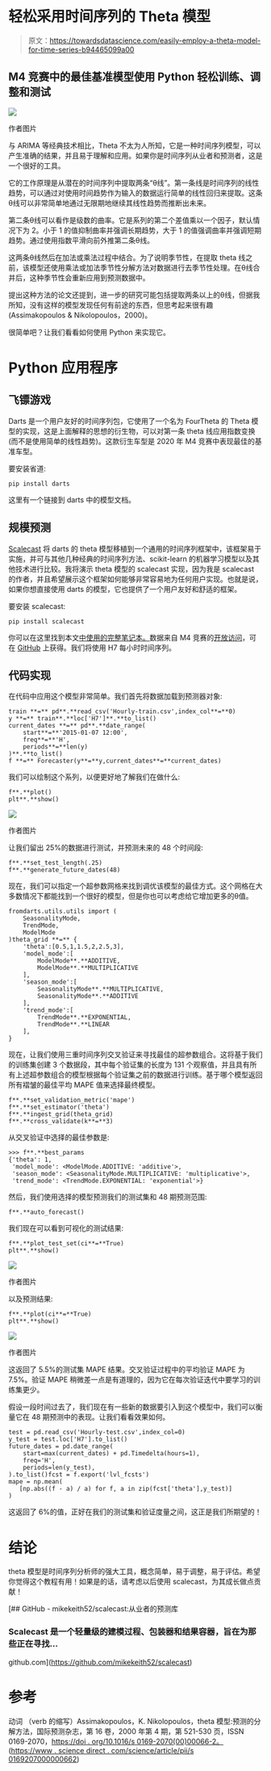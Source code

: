 # 轻松采用时间序列的 Theta 模型

> 原文：<https://towardsdatascience.com/easily-employ-a-theta-model-for-time-series-b94465099a00>

## M4 竞赛中的最佳基准模型使用 Python 轻松训练、调整和测试

![](img/0f0ebd7cd466f2aefa771800ae1de5f6.png)

作者图片

与 ARIMA 等经典技术相比，Theta 不太为人所知，它是一种时间序列模型，可以产生准确的结果，并且易于理解和应用。如果你是时间序列从业者和预测者，这是一个很好的工具。

它的工作原理是从潜在的时间序列中提取两条“θ线”。第一条线是时间序列的线性趋势，可以通过对使用时间趋势作为输入的数据运行简单的线性回归来提取。这条θ线可以非常简单地通过无限期地继续其线性趋势而推断出未来。

第二条θ线可以看作是级数的曲率。它是系列的第二个差值乘以一个因子，默认情况下为 2。小于 1 的值抑制曲率并强调长期趋势，大于 1 的值强调曲率并强调短期趋势。通过使用指数平滑向前外推第二条θ线。

这两条θ线然后在加法或乘法过程中结合。为了说明季节性，在提取 theta 线之前，该模型还使用乘法或加法季节性分解方法对数据进行去季节性处理。在θ线合并后，这种季节性会重新应用到预测数据中。

提出这种方法的论文还提到，进一步的研究可能包括提取两条以上的θ线，但据我所知，没有这样的模型发现任何有前途的东西，但思考起来很有趣(Assimakopoulos & Nikolopoulos，2000)。

很简单吧？让我们看看如何使用 Python 来实现它。

# Python 应用程序

## 飞镖游戏

Darts 是一个用户友好的时间序列包，它使用了一个名为 FourTheta 的 Theta 模型的实现，这是上面解释的思想的衍生物，可以对第一条 theta 线应用指数变换(而不是使用简单的线性趋势)。这款衍生车型是 2020 年 M4 竞赛中表现最佳的基准车型。

要安装省道:

```
pip install darts
```

这里有一个链接到 darts 中的模型文档。

## 规模预测

[Scalecast](https://github.com/mikekeith52/scalecast) 将 darts 的 theta 模型移植到一个通用的时间序列框架中，该框架易于实施，并可与其他几种经典的时间序列方法、scikit-learn 的机器学习模型以及其他技术进行比较。我将演示 theta 模型的 scalecast 实现，因为我是 scalecast 的作者，并且希望展示这个框架如何能够非常容易地为任何用户实现。也就是说，如果你想直接使用 darts 的模型，它也提供了一个用户友好和舒适的框架。

要安装 scalecast:

```
pip install scalecast
```

你可以在这里找到本文[中使用的完整笔记本。](https://github.com/mikekeith52/scalecast-examples/blob/main/theta/theta.ipynb)数据来自 M4 竞赛的[开放访问](https://github.com/Mcompetitions/M4-methods/issues/16)，可在 [GitHub](https://github.com/Mcompetitions/M4-methods/tree/master/Dataset) 上获得。我们将使用 H7 每小时时间序列。

## 代码实现

在代码中应用这个模型非常简单。我们首先将数据加载到预测器对象:

```
train **=** pd**.**read_csv('Hourly-train.csv',index_col**=**0)
y **=** train**.**loc['H7']**.**to_list()
current_dates **=** pd**.**date_range(
    start**=**'2015-01-07 12:00',
    freq**=**'H',
    periods**=**len(y)
)**.**to_list()
f **=** Forecaster(y**=**y,current_dates**=**current_dates)
```

我们可以绘制这个系列，以便更好地了解我们在做什么:

```
f**.**plot()
plt**.**show()
```

![](img/e97088a427ca9fcbe2c446110c5547ab.png)

作者图片

让我们留出 25%的数据进行测试，并预测未来的 48 个时间段:

```
f**.**set_test_length(.25)
f**.**generate_future_dates(48)
```

现在，我们可以指定一个超参数网格来找到调优该模型的最佳方式。这个网格在大多数情况下都能找到一个很好的模型，但是你也可以考虑给它增加更多的θ值。

```
fromdarts.utils.utils import (
    SeasonalityMode, 
    TrendMode, 
    ModelMode
)theta_grid **=** {
    'theta':[0.5,1,1.5,2,2.5,3],
    'model_mode':[
        ModelMode**.**ADDITIVE,
        ModelMode**.**MULTIPLICATIVE
    ],
    'season_mode':[
        SeasonalityMode**.**MULTIPLICATIVE,
        SeasonalityMode**.**ADDITIVE
    ],
    'trend_mode':[
        TrendMode**.**EXPONENTIAL,
        TrendMode**.**LINEAR
    ],
}
```

现在，让我们使用三重时间序列交叉验证来寻找最佳的超参数组合。这将基于我们的训练集创建 3 个数据段，其中每个验证集的长度为 131 个观察值，并且具有所有上述超参数组合的模型根据每个验证集之前的数据进行训练。基于哪个模型返回所有褶皱的最佳平均 MAPE 值来选择最终模型。

```
f**.**set_validation_metric('mape')
f**.**set_estimator('theta')
f**.**ingest_grid(theta_grid)
f**.**cross_validate(k**=**3)
```

从交叉验证中选择的最佳参数是:

```
>>> f**.**best_params
{'theta': 1,
 'model_mode': <ModelMode.ADDITIVE: 'additive'>,
 'season_mode': <SeasonalityMode.MULTIPLICATIVE: 'multiplicative'>,
 'trend_mode': <TrendMode.EXPONENTIAL: 'exponential'>}
```

然后，我们使用选择的模型预测我们的测试集和 48 期预测范围:

```
f**.**auto_forecast()
```

我们现在可以看到可视化的测试结果:

```
f**.**plot_test_set(ci**=**True)
plt**.**show()
```

![](img/9f97cc0af1ba2ce6824781c069674b5f.png)

作者图片

以及预测结果:

```
f**.**plot(ci**=**True)
plt**.**show()
```

![](img/957effff9ef96a2aad44e9a3520bd6d3.png)

作者图片

这返回了 5.5%的测试集 MAPE 结果。交叉验证过程中的平均验证 MAPE 为 7.5%。验证 MAPE 稍微差一点是有道理的，因为它在每次验证迭代中要学习的训练集更少。

假设一段时间过去了，我们现在有一些新的数据要引入到这个模型中，我们可以衡量它在 48 期预测中的表现。让我们看看效果如何。

```
test = pd.read_csv('Hourly-test.csv',index_col=0)
y_test = test.loc['H7'].to_list()
future_dates = pd.date_range(
    start=max(current_dates) + pd.Timedelta(hours=1),
    freq='H',
    periods=len(y_test),
).to_list()fcst = f.export('lvl_fcsts')
mape = np.mean(
   [np.abs((f - a) / a) for f, a in zip(fcst['theta'],y_test)]
)
```

这返回了 6%的值，正好在我们的测试集和验证度量之间，这正是我们所期望的！

# 结论

theta 模型是时间序列分析师的强大工具，概念简单，易于调整，易于评估。希望你觉得这个教程有用！如果是的话，请考虑以后使用 scalecast，为其成长做点贡献！

[](https://github.com/mikekeith52/scalecast) [## GitHub - mikekeith52/scalecast:从业者的预测库

### Scalecast 是一个轻量级的建模过程、包装器和结果容器，旨在为那些正在寻找…

github.com](https://github.com/mikekeith52/scalecast) 

# 参考

动词 （verb 的缩写）Assimakopoulos，K. Nikolopoulos，theta 模型:预测的分解方法，国际预测杂志，第 16 卷，2000 年第 4 期，第 521-530 页，ISSN 0169-2070，[https://doi . org/10.1016/s 0169-2070(00)00066-2。](https://doi.org/10.1016/S0169-2070(00)00066-2.)
([https://www . science direct . com/science/article/pii/s 0169207000000662](https://www.sciencedirect.com/science/article/pii/S0169207000000662))